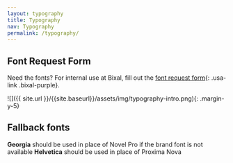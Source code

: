 ```yaml
---
layout: typography
title: Typography
nav: Typography
permalink: /typography/
---
```


<!-- I moved this section into the HTML so that it could come before my font cards. Not sure how to do that in markdown.
# Typography

Throughout all brand communications, Bixal uses the **Novel Pro typeface family for feature copy**, and the **Proxima Nova typeface family for body copy**. These two typefaces seamlessly adapt as both display and utility fonts with a wide range of weights and faces ideal for various typographic constructs.

These fonts are purchasable through Adobe Fonts:<br>
{: .margin-bottom-1}
[Novel](https://fonts.adobe.com/fonts/novel){: .usa-button .bg-bixal-purple hover:bg-primary}
[Proxima Nova](https://fonts.adobe.com/fonts/proxima-nova){: .usa-button .bg-bixal-purple}-->

<!--Is this something we still want to add? No link, yet-->

## Font Request Form

Need the fonts? For internal use at Bixal, fill out the [font request form](#){: .usa-link .bixal-purple}.

![]({{ site.url }}/{{site.baseurl}}/assets/img/typography-intro.png){: .margin-y-5}

<!-- ## Placement of text blocks

To establish text placement, align copy with one of the lower three quadrants of the vertical page. Use left alignment.

![]({{ site.url }}/{{site.baseurl}}/assets/img/typography-placement.png){: .margin-y-2} -->

## Fallback fonts

**Georgia** should be used in place of Novel Pro if the brand font is not available
**Helvetica** should be used in place of Proxima Nova

